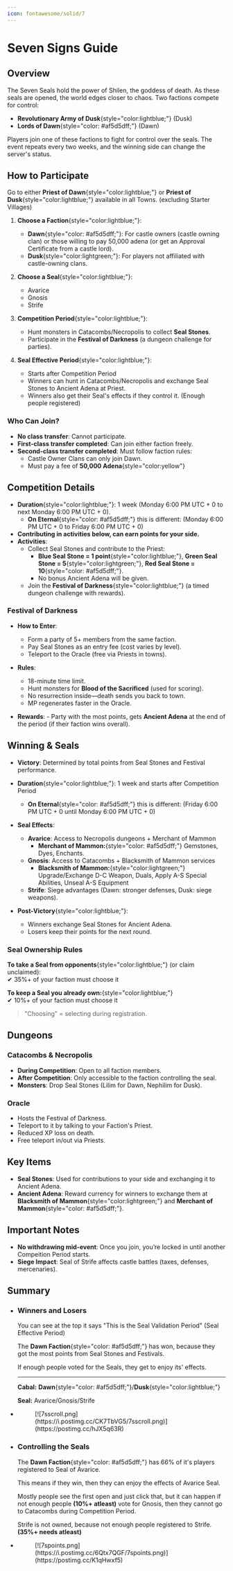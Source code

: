 ```yaml
---
icon: fontawesome/solid/7
---
```



# Seven Signs Guide

## Overview
The Seven Seals hold the power of Shilen, the goddess of death. As these seals are opened, the world edges closer to chaos. Two factions compete for control:

- **Revolutionary Army of Dusk**{style="color:lightblue;"} (Dusk)
- **Lords of Dawn**{style="color: #af5d5dff;"} (Dawn)

Players join one of these factions to fight for control over the seals. The event repeats every two weeks, and the winning side can change the server's status.

## How to Participate

Go to either **Priest of Dawn**{style="color:lightblue;"} or **Priest of Dusk**{style="color:lightblue;"} available in all Towns. (excluding Starter Villages)

1. **Choose a Faction**{style="color:lightblue;"}:
    - **Dawn**{style="color: #af5d5dff;"}: For castle owners (castle owning clan) or those willing to pay 50,000 adena (or get an Approval Certificate from a castle lord).
    - **Dusk**{style="color:lightgreen;"}: For players not affiliated with castle-owning clans.

2. **Choose a Seal**{style="color:lightblue;"}:
    - Avarice
    - Gnosis
    - Strife

3. **Competition Period**{style="color:lightblue;"}:
    - Hunt monsters in Catacombs/Necropolis to collect **Seal Stones**.
    - Participate in the **Festival of Darkness** (a dungeon challenge for parties).

4. **Seal Effective Period**{style="color:lightblue;"}:
    - Starts after Competition Period
    - Winners can hunt in Catacombs/Necropolis and exchange Seal Stones to Ancient Adena at Priest.
    - Winners also get their Seal's effects if they control it. (Enough people registered)

### Who Can Join?
- **No class transfer**: Cannot participate.
- **First-class transfer completed**: Can join either faction freely.
- **Second-class transfer completed**: Must follow faction rules:
    - Castle Owner Clans can only join Dawn.
    - Must pay a fee of **50,000 Adena**{style="color:yellow"}

## Competition Details
- **Duration**{style="color:lightblue;"}: 1 week (Monday 6:00 PM UTC + 0 to next Monday 6:00 PM UTC + 0).
    - **On Eternal**{style="color: #af5d5dff;"} this is different: (Monday 6:00 PM UTC + 0 to Friday 6:00 PM UTC + 0)
- **Contributing in activities below, can earn points for your side.**
- **Activities**:
    - Collect Seal Stones and contribute to the Priest: 
        - **Blue Seal Stone = 1 point**{style="color:lightblue;"}, **Green Seal Stone = 5**{style="color:lightgreen;"}, **Red Seal Stone = 10**{style="color: #af5d5dff;"}.
        - No bonus Ancient Adena will be given.
    - Join the **Festival of Darkness**{style="color:lightblue;"} (a timed dungeon challenge with rewards).

### Festival of Darkness
- **How to Enter**:
    - Form a party of 5+ members from the same faction.
    - Pay Seal Stones as an entry fee (cost varies by level).
    - Teleport to the Oracle (free via Priests in towns).

- **Rules**:
    - 18-minute time limit.
    - Hunt monsters for **Blood of the Sacrificed** (used for scoring).
    - No resurrection inside—death sends you back to town.
    - MP regenerates faster in the Oracle.

- **Rewards**:
      - Party with the most points, gets **Ancient Adena** at the end of the period (if their faction wins overall).

## Winning & Seals
- **Victory**: Determined by total points from Seal Stones and Festival performance.
- **Duration**{style="color:lightblue;"}: 1 week and starts after Competition Period
    - **On Eternal**{style="color: #af5d5dff;"} this is different: (Friday 6:00 PM UTC + 0 until Monday 6:00 PM UTC + 0)
- **Seal Effects**:
    - **Avarice**: Access to Necropolis dungeons + Merchant of Mammon
        - **Merchant of Mammon:**{style="color: #af5d5dff;"} Gemstones, Dyes, Enchants.
    - **Gnosis**: Access to Catacombs + Blacksmith of Mammon services 
        - **Blacksmith of Mammon:**{style="color:lightgreen;"} Upgrade/Exchange D-C Weapon, Duals, Apply A-S Special Abilities, Unseal A-S Equipment
    - **Strife**: Siege advantages (Dawn: stronger defenses, Dusk: siege weapons).

- **Post-Victory**{style="color:lightblue;"}:
    - Winners exchange Seal Stones for Ancient Adena.
    - Losers keep their points for the next round.



### Seal Ownership Rules

**To take a Seal from opponents**{style="color:lightblue;"} (or claim unclaimed):  
✔ 35%+ of your faction must choose it  

**To keep a Seal you already own:**{style="color:lightblue;"}  
✔ 10%+ of your faction must choose it  

> "Choosing" = selecting during registration.

## Dungeons
### Catacombs & Necropolis
- **During Competition**: Open to all faction members.
- **After Competition**: Only accessible to the faction controlling the seal.
- **Monsters**: Drop Seal Stones (Lilim for Dawn, Nephilim for Dusk).

### Oracle
- Hosts the Festival of Darkness.
- Teleport to it by talking to your Faction's Priest.
- Reduced XP loss on death.
- Free teleport in/out via Priests.

## Key Items
- **Seal Stones**: Used for contributions to your side and exchanging it to Ancient Adena.
- **Ancient Adena**: Reward currency for winners to exchange them at **Blacksmith of Mammon**{style="color:lightgreen;"} and **Merchant of Mammon**{style="color: #af5d5dff;"}.

## Important Notes
- **No withdrawing mid-event**: Once you join, you’re locked in until another Compeition Period starts.
- **Siege Impact**: Seal of Strife affects castle battles (taxes, defenses, mercenaries).

## Summary

<div class="grid cards" markdown>

- ### Winners and Losers
    You can see at the top it says "This is the Seal Validation Period" (Seal Effective Period)

    The **Dawn Faction**{style="color: #af5d5dff;"} has won, because they got the most points from Seal Stones and Festivals.

    If enough people voted for the Seals, they get to enjoy its' effects.

    <hr class="divider">

    **Cabal:** **Dawn**{style="color: #af5d5dff;"}/**Dusk**{style="color:lightblue;"}  
    
    **Seal:** Avarice/Gnosis/Strife

- <figure markdown>
    [![7sscroll.png](https://i.postimg.cc/CK7TbVG5/7sscroll.png)](https://postimg.cc/hJX5q63R)
    </figure>

- ### Controlling the Seals
    The **Dawn Faction**{style="color: #af5d5dff;"} has 66% of it's players registered to Seal of Avarice. 

    This means if they win, then they can enjoy the effects of Avarice Seal.

    Mostly people see the first open and just click that, but it can happen if not enough people **(10%+ atleast)** vote for Gnosis, 
    then they cannot go to Catacombs during Competition Period.

    Strife is not owned, because not enough people registered to Strife. **(35%+ needs atleast)**



- <figure markdown>
    [![7spoints.png](https://i.postimg.cc/6Qtx7QGF/7spoints.png)](https://postimg.cc/K1qHwxf5)
    </figure>



</div>

